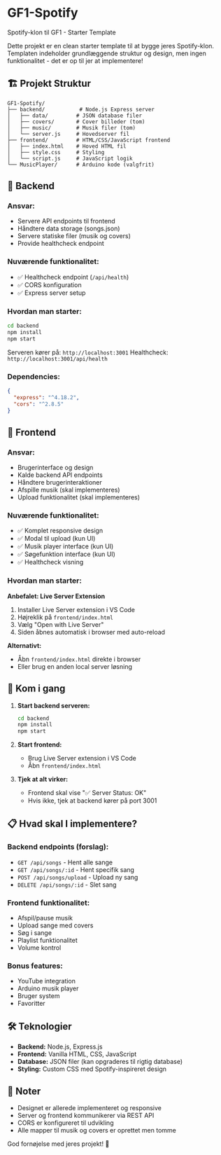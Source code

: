 # GF1-Spotify
Spotify-klon til GF1 - Starter Template

Dette projekt er en clean starter template til at bygge jeres Spotify-klon. Templaten indeholder grundlæggende struktur og design, men ingen funktionalitet - det er op til jer at implementere!

## 🏗️ Projekt Struktur

```
GF1-Spotify/
├── backend/           # Node.js Express server
│   ├── data/         # JSON database filer
│   ├── covers/       # Cover billeder (tom)
│   ├── music/        # Musik filer (tom)
│   └── server.js     # Hovedserver fil
├── frontend/         # HTML/CSS/JavaScript frontend
│   ├── index.html    # Hoved HTML fil
│   ├── style.css     # Styling
│   └── script.js     # JavaScript logik
└── MusicPlayer/      # Arduino kode (valgfrit)
```

## 🎯 Backend 

### Ansvar:
- Servere API endpoints til frontend
- Håndtere data storage (songs.json)
- Servere statiske filer (musik og covers)
- Provide healthcheck endpoint

### Nuværende funktionalitet:
- ✅ Healthcheck endpoint (`/api/health`)
- ✅ CORS konfiguration
- ✅ Express server setup

### Hvordan man starter:
```bash
cd backend
npm install
npm start
```

Serveren kører på: `http://localhost:3001`
Healthcheck: `http://localhost:3001/api/health`

### Dependencies:
```json
{
  "express": "^4.18.2",
  "cors": "^2.8.5"
}
```

## 🎨 Frontend 

### Ansvar:
- Brugerinterface og design
- Kalde backend API endpoints
- Håndtere brugerinteraktioner
- Afspille musik (skal implementeres)
- Upload funktionalitet (skal implementeres)

### Nuværende funktionalitet:
- ✅ Komplet responsive design
- ✅ Modal til upload (kun UI)
- ✅ Musik player interface (kun UI)
- ✅ Søgefunktion interface (kun UI)
- ✅ Healthcheck visning

### Hvordan man starter:
**Anbefalet: Live Server Extension**

1. Installer Live Server extension i VS Code
2. Højreklik på `frontend/index.html`
3. Vælg "Open with Live Server"
4. Siden åbnes automatisk i browser med auto-reload

**Alternativt:**
- Åbn `frontend/index.html` direkte i browser
- Eller brug en anden local server løsning

## 🚀 Kom i gang

1. **Start backend serveren:**
   ```bash
   cd backend
   npm install
   npm start
   ```

2. **Start frontend:**
   - Brug Live Server extension i VS Code
   - Åbn `frontend/index.html`

3. **Tjek at alt virker:**
   - Frontend skal vise "✅ Server Status: OK"
   - Hvis ikke, tjek at backend kører på port 3001

## 📋 Hvad skal I implementere?

### Backend endpoints (forslag):
- `GET /api/songs` - Hent alle sange
- `GET /api/songs/:id` - Hent specifik sang
- `POST /api/songs/upload` - Upload ny sang
- `DELETE /api/songs/:id` - Slet sang

### Frontend funktionalitet:
- Afspil/pause musik
- Upload sange med covers
- Søg i sange
- Playlist funktionalitet
- Volume kontrol

### Bonus features:
- YouTube integration
- Arduino musik player
- Bruger system
- Favoritter

## 🛠️ Teknologier

- **Backend:** Node.js, Express.js
- **Frontend:** Vanilla HTML, CSS, JavaScript
- **Database:** JSON filer (kan opgraderes til rigtig database)
- **Styling:** Custom CSS med Spotify-inspireret design

## 📝 Noter

- Designet er allerede implementeret og responsive
- Server og frontend kommunikerer via REST API
- CORS er konfigureret til udvikling
- Alle mapper til musik og covers er oprettet men tomme

God fornøjelse med jeres projekt! 🎵 
